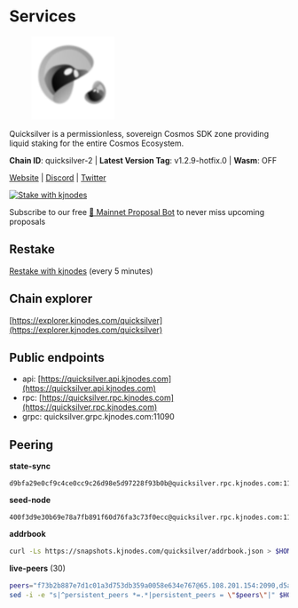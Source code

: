 # Services

<figure><img src="https://raw.githubusercontent.com/kj89/cosmos-images/main/logos/quicksilver.png" width="150" alt=""><figcaption></figcaption></figure>

Quicksilver is a permissionless, sovereign Cosmos SDK zone providing liquid staking for the entire Cosmos Ecosystem.

**Chain ID**: quicksilver-2 | **Latest Version Tag**: v1.2.9-hotfix.0 | **Wasm**: OFF

[Website](https://quicksilver.zone) | [Discord](https://discord.gg/quicksilverprotocol) | [Twitter](https://twitter.com/quicksilverzone)

[![Stake with kjnodes](https://i.ibb.co/cr44Q8j/button-stake-with-kjnodes.png)](https://restake.app/quicksilver/quickvaloper1fqfgpwdngmmay6ah7mg9y4k7ayykpzu6l3ht2m)

Subscribe to our free [🤖 Mainnet Proposal Bot](https://t.me/kjnodes_proposal_bot) to never miss upcoming proposals

## Restake

[Restake with kjnodes](https://restake.app/quicksilver/quickvaloper1fqfgpwdngmmay6ah7mg9y4k7ayykpzu6l3ht2m) (every 5 minutes)
## Chain explorer
[https://explorer.kjnodes.com/quicksilver](https://explorer.kjnodes.com/quicksilver)

## Public endpoints

* api: [https://quicksilver.api.kjnodes.com](https://quicksilver.api.kjnodes.com)
* rpc: [https://quicksilver.rpc.kjnodes.com](https://quicksilver.rpc.kjnodes.com)
* grpc: quicksilver.grpc.kjnodes.com:11090

## Peering

**state-sync**

```text
d9bfa29e0cf9c4ce0cc9c26d98e5d97228f93b0b@quicksilver.rpc.kjnodes.com:11656
```

**seed-node**

```text
400f3d9e30b69e78a7fb891f60d76fa3c73f0ecc@quicksilver.rpc.kjnodes.com:11659
```

**addrbook**
```bash
curl -Ls https://snapshots.kjnodes.com/quicksilver/addrbook.json > $HOME/.quicksilverd/config/addrbook.json
```

**live-peers** (30)
```bash
peers="f73b2b887e7d1c01a3d753db359a0058e634e767@65.108.201.154:2090,d5a9c9ae08f0d30e36c8f64eca046fc52b00561e@65.109.92.160:26656,06230bbaabb6c9c6223275b57d8e10fc609ae7ba@51.89.7.184:26633,271419d3eb3878c902ebb0064490ad702d9d067f@144.76.145.150:26656,e09b47db9c221a9d064069befcc471d949d2c28d@45.14.135.159:15620,8a0740d4b70629c26022db7525132da0062bf42b@194.62.99.114:26656,185f80586290dcd53db67ebc2da1e146e291bcd6@148.251.13.186:11156,f73ee3d2450f41bcf1b2975552cdf60a118a64c9@46.4.50.247:11656,d9bfa29e0cf9c4ce0cc9c26d98e5d97228f93b0b@65.109.88.38:11656,ebc272824924ea1a27ea3183dd0b9ba713494f83@195.3.220.136:27026,602700ce2ed57b2176514ec2ecbda079caa7a536@178.170.40.28:15620,ce4e8f10525ace89748180bddbd52fda70b78295@135.181.60.184:11656,6785dbb8a0138600e0e0faaa77baa375451b38bb@162.55.132.48:15620,e726816f42831689eab9378d5d577f1d06d25716@176.9.188.21:26656,ef1cb5bff5b76957f02636a30d5d85d861a35dbe@65.109.92.240:21026,225a08945298003a397eb6a51854525948fd9a5b@162.55.245.149:2010,c3ec2daba16e457ca5117079f34ff49e99e7572d@65.109.94.221:35656,0ad45ecd219b9151ac17951dc1cd6303bcda2b58@65.109.106.169:26656,e3dd956ac4081ba42ae3d038edd6d80ddf092751@198.199.90.99:26656,7b5fc2dfe1ca54840bd1ea7c332a7516d8ae772f@65.108.130.171:26656,96bd0e87a5e5b88e8ce637aa3c7aa4f4803b1d03@198.244.203.179:26656,625eeb91fcc6242798f53426540825e5b37c7670@185.144.99.16:36656,ae3700d3296524014ab3444767df682b46f0cb9e@51.195.234.250:26656,0865ef3e5a613f75f17a0092bd47e71d8c171124@51.222.44.116:15656,03b3e3093b6cd33fba9f00cea6c2a560f89c61d6@195.14.6.2:26656,6f80fa3110d45fa7cf08fe7df94cf9f60da8ad4a@178.63.67.112:26656,a4f29a68180d1a1c931b50e2438a63b0d45d6915@89.58.48.229:26656,e72108879602113f6661507b583ff8b5616f06c6@95.217.202.49:31656,ae353518e6009eb48d80ccf6a006a9644e9dd309@146.19.24.101:26656,ae44851a5d63d70382c1621bc7727db2a40d10d0@88.99.164.158:21026"
sed -i -e "s|^persistent_peers *=.*|persistent_peers = \"$peers\"|" $HOME/.quicksilverd/config/config.toml
```
